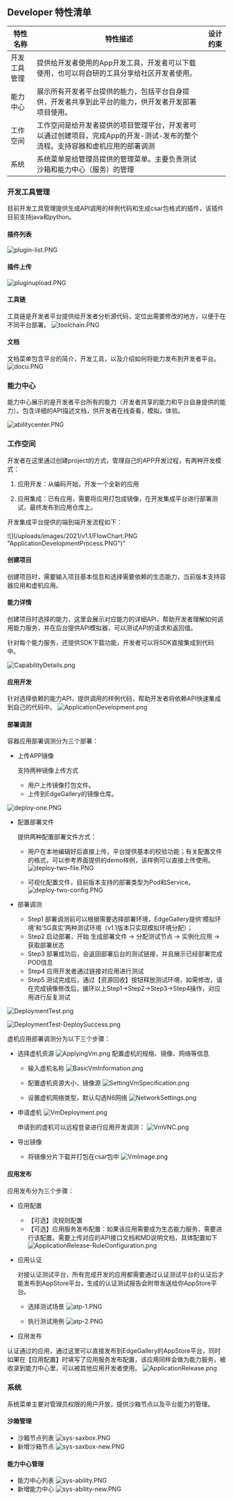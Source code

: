 Developer 特性清单
----
|**特性名称**|**特性描述**|**设计约束**|
|---|---|---|
|开发工具管理|提供给开发者使用的App开发工具，开发者可以下载使用，也可以将自研的工具分享给社区开发者使用。||
|能力中心|展示所有开发者平台提供的能力，包括平台自身提供，开发者共享到此平台的能力，供开发者开发部署项目使用。||
|工作空间|工作空间是给开发者提供的项目管理平台，开发者可以通过创建项目，完成App的开发-测试-发布的整个流程。支持容器和虚机应用的部署调测||
|系统|系统菜单是给管理员提供的管理菜单。主要负责测试沙箱和能力中心（服务）的管理||


### 开发工具管理
目前开发工具管理提供生成API调用的样例代码和生成csar包格式的插件，该插件目前支持java和python。

#### 插件列表

![](/uploads/images/2021/developer/plugin-list.PNG "plugin-list.PNG")


#### 插件上传

![](/uploads/images/2021/developer/pluginupload.PNG "pluginupload.PNG")


#### 工具链
工具链是开发者平台提供给开发者分析源代码，定位出需要修改的地方，以便于在不同平台部署。
![](/uploads/images/2021/developer/toolchain.PNG "toolchain.PNG")


#### 文档
文档菜单包含平台的简介，开发工具，以及介绍如何将能力发布到开发者平台。
![](/uploads/images/2021/developer/docu.PNG "docu.PNG")

### 能力中心
能力中心展示的是开发者平台所有的能力（开发者共享的能力和平台自身提供的能力）。包含详细的API描述文档，供开发者在线查看，模拟，体验。

![](/uploads/images/2021/developer/abilitycenter.PNG "abilitycenter.PNG")


### 工作空间

开发者在这里通过创建project的方式，管理自己的APP开发过程，有两种开发模式：

1.  应用开发：从编码开始，开发一个全新的应用
    
2.  应用集成：已有应用，需要将应用打包成镜像，在开发集成平台进行部署测试，最终发布到应用仓库上。

开发集成平台提供的端到端开发流程如下：

![](/uploads/images/2021/v1.1/FlowChart.PNG \"ApplicationDevelopmentProcess.PNG\")"

#### 创建项目
创建项目时，需要输入项目基本信息和选择需要依赖的生态能力，当前版本支持容器应用和虚机应用。


#### 能力详情
创建项目时选择的能力，这里会展示对应能力的详细API，帮助开发者理解如何调用能力服务，并在后台提供API模拟器，可以测试API的请求和返回值。

针对每个能力服务，还提供SDK下载功能，开发者可以将SDK直接集成到代码中。

![](/uploads/images/2021/cor2020/CapabilityDetails.png "CapabilityDetails.png")


#### 应用开发
针对选择依赖的能力API，提供调用的样例代码，帮助开发者将依赖API快速集成到自己的代码中。
![](/uploads/images/2021/cor2020/ApplicationDevelopment.png "ApplicationDevelopment.png")

#### 部署调测
容器应用部署调测分为三个部署：
- 上传APP镜像
    
    支持两种镜像上传方式
    - 用户上传镜像打包文件。
    - 上传到EdgeGallery的镜像仓库。

![](/uploads/images/2021/developer/deploy-one.PNG "deploy-one.PNG")

- 配置部署文件

    提供两种配置部署文件方式：
    - 用户在本地编辑好后直接上传，平台提供基本的校验功能；有关配置文件的格式，可以参考界面提供的demo样例，该样例可以直接上传使用。
    ![](/uploads/images/2021/developer/deploy-two-file.PNG "deploy-two-file.PNG")
    
    - 可视化配置文件，目前版本支持的部署类型为Pod和Service。
    ![](/uploads/images/2021/developer/deploy-two-config.PNG "deploy-two-config.PNG")
    

- 部署调测

    - Step1 部署调测前可以根据需要选择部署环境，EdgeGallery提供‘模拟环境’和‘5G真实’两种测试环境（v1.1版本只实现模拟环境分配）；
    - Step2 启动部署，开始 生成部署文件 -> 分配测试节点 -> 实例化应用 -> 获取部署状态
    - Step3 部署成功后，会返回部署后台的测试链接，并且展示已经部署完成POD信息
    - Step4 应用开发者通过链接对应用进行测试
    - Step5 测试完成后，通过【资源回收】按钮释放测试环境，如需修改，请在完成镜像修改后，循环以上Step1->Step2->Step3->Step4操作，对应用进行反复测试

![](/uploads/images/2021/cor2020/DeploymentTest.png "DeploymentTest.png")

![](/uploads/images/2021/cor2020/DeploymentTest-DeploySuccess.png "DeploymentTest-DeploySuccess.png")

虚机应用部署调测分为以下三个步骤：
- 选择虚机资源
![](/uploads/images/2021/v1.1/ApplyingVm.png "ApplyingVm.png")
    配置虚机的规格、镜像、网络等信息

    - 输入虚机名称
![](/uploads/images/2021/v1.1/BasicVmInformation.png "BasicVmInformation.png")

    - 配置虚机资源大小，镜像源
![](/uploads/images/2021/cor2020/SettingVmSpecification.png "SettingVmSpecification.png")

    - 设置虚机网络类型，默认勾选N6网络
![](/uploads/images/2021/v1.1/NetworkSettings.png "NetworkSettings.png")

- 申请虚机
![](/uploads/images/2021/v1.1/VmDeployment.png "VmDeployment.png")

    申请到的虚机可以远程登录进行应用开发调测：
![](/uploads/images/2021/v1.1/VmVNC.png "VmVNC.png")

- 导出镜像

    - 将镜像分片下载并打包在csar包中
![](/uploads/images/2021/v1.1/VmImage.png "VmImage.png")

#### 应用发布
应用发布分为三个步骤：
- 应用配置
    - 【可选】流规则配置
    - 【可选】应用服务发布配置：如果该应用需要成为生态能力服务，需要进行该配置。需要上传对应的API接口文档和MD说明文档，具体配置如下
![](/uploads/images/2021/cor2020/ApplicationRelease-RuleConfiguration.png "ApplicationRelease-RuleConfiguration.png")

- 应用认证

	对接认证测试平台，所有完成开发的应用都需要通过认证测试平台的认证后才能发布到AppStore平台，生成的认证测试报告会附带发送给你AppStore平台。
    - 选择测试场景
    ![](/uploads/images/2021/developer/atp-1.PNG "atp-1.PNG")
    
    - 执行测试用例
    ![](/uploads/images/2021/developer/atp-2.PNG "atp-2.PNG")
	

- 应用发布

认证通过的应用，通过这里可以直接发布到EdgeGallery的AppStore平台，同时如果在【应用配置】时填写了应用服务发布配置，该应用同样会做为能力服务，被收录到能力中心里，可以被其他应用开发者使用。
![](/uploads/images/2021/cor2020/ApplicationRelease.png "ApplicationRelease.png")


### 系统
系统菜单主要对管理员权限的用户开放，提供沙箱节点以及平台能力的管理。

#### 沙箱管理
- 沙箱节点列表
![](/uploads/images/2021/developer/sys-saxbox.PNG "sys-saxbox.PNG")
- 新增沙箱节点
![](/uploads/images/2021/developer/sys-saxbox-new.PNG "sys-saxbox-new.PNG")

#### 能力中心管理
- 能力中心列表
![](/uploads/images/2021/developer/sys-ability.PNG "sys-ability.PNG")
- 新增能力中心
![](/uploads/images/2021/developer/sys-ability-new.PNG "sys-ability-new.PNG")
